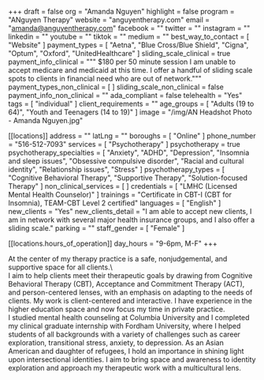 +++
draft = false
org = "Amanda Nguyen"
highlight = false
program = "ANguyen Therapy"
website = "anguyentherapy.com"
email = "amanda@anguyentherapy.com"
facebook = ""
twitter = ""
instagram = ""
linkedin = ""
youtube = ""
tiktok = ""
medium = ""
best_way_to_contact = [ "Website" ]
payment_types = [
  "Aetna",
  "Blue Cross/Blue Shield",
  "Cigna",
  "Optum",
  "Oxford",
  "UnitedHealthcare"
]
sliding_scale_clinical = true
payment_info_clinical = """
$180 per 50 minute session
I am unable to accept medicare and medicaid at this time. I offer a handful of sliding scale spots to clients in financial need who are out of network."""
payment_types_non_clinical = [ ]
sliding_scale_non_clinical = false
payment_info_non_clinical = ""
ada_compliant = false
telehealth = "Yes"
tags = [ "individual" ]
client_requirements = ""
age_groups = [ "Adults (19 to 64)", "Youth and Teenagers (14 to 19)" ]
image = "/img/AN Headshot Photo - Amanda Nguyen.jpg"

[[locations]]
address = ""
latLng = ""
boroughs = [ "Online" ]
phone_number = "516-512-7093"
services = [ "Psychotherapy" ]
psychotherapy = true
psychotherapy_specialties = [
  "Anxiety",
  "ADHD",
  "Depression",
  "Insomnia and sleep issues",
  "Obsessive compulsive disorder",
  "Racial and cultural identity",
  "Relationship issues",
  "Stress"
]
psychotherapy_types = [
  "Cognitive Behavioral Therapy",
  "Supportive Therapy",
  "Solution-focused Therapy"
]
non_clinical_services = [ ]
credentials = [ "LMHC (Licensed Mental Health Counselor)" ]
trainings = "Certificate in CBT-I (CBT for Insomnia), TEAM-CBT Level 2 certified"
languages = [ "English" ]
new_clients = "Yes"
new_clients_detail = "I am able to accept new clients, I am in network with several major health insurance groups, and I also offer a sliding scale."
parking = ""
staff_gender = [ "Female" ]

  [[locations.hours_of_operation]]
  day_hours = "9-6pm, M-F"
+++


At the center of my therapy practice is a safe, nonjudgemental, and supportive space for all clients.\ <br>
I aim to help clients meet their therapeutic goals by drawing from Cognitive Behavioral Therapy (CBT), Acceptance and Commitment Therapy (ACT), and person-centered lenses, with an emphasis on adapting to the needs of clients. My work is client-centered and interactive. I have experience in the higher education space and now focus my time in private practice. <br>
I studied mental health counseling at Columbia University and I completed my clinical graduate internship with Fordham University, where I helped students of all backgrounds with a variety of challenges such as career exploration, transitional stress, anxiety, to depression. As an Asian American and daughter of refugees, I hold an importance in shining light upon intersectional identities. I aim to bring space and awareness to identity exploration and approach my therapeutic work with a multicultural lens. <br>
